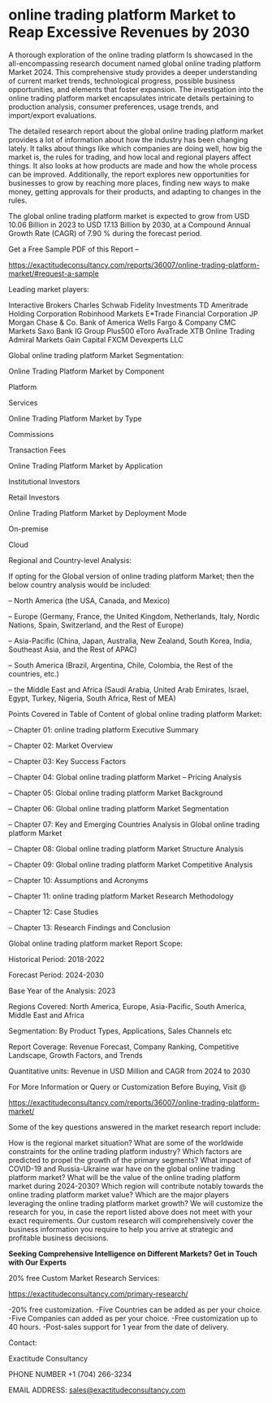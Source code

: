 # online trading platform Market to Reap Excessive Revenues by 2030

A thorough exploration of the online trading platform Is showcased  in the all-encompassing research document named global online trading platform Market 2024. This comprehensive study provides a deeper understanding of current market trends, technological progress, possible business opportunities, and elements that foster expansion. The investigation into the online trading platform market encapsulates intricate details pertaining to production analysis, consumer preferences, usage trends, and import/export evaluations.

The detailed research report about the global online trading platform market provides a lot of information about how the industry has been changing lately. It talks about things like which companies are doing well, how big the market is, the rules for trading, and how local and regional players affect things. It also looks at how products are made and how the whole process can be improved. Additionally, the report explores new opportunities for businesses to grow by reaching more places, finding new ways to make money, getting approvals for their products, and adapting to changes in the rules.

The global online trading platform market is expected to grow from USD 10.06 Billion in 2023 to USD 17.13 Billion by 2030, at a Compound Annual Growth Rate (CAGR) of 7.90 % during the forecast period.

Get a Free Sample PDF of this Report –

https://exactitudeconsultancy.com/reports/36007/online-trading-platform-market/#request-a-sample

Leading market players:

Interactive Brokers Charles Schwab Fidelity Investments TD Ameritrade Holding Corporation Robinhood Markets E*Trade Financial Corporation JP Morgan Chase & Co. Bank of America Wells Fargo & Company CMC Markets Saxo Bank IG Group Plus500 eToro AvaTrade XTB Online Trading Admiral Markets Gain Capital FXCM Devexperts LLC

Global online trading platform Market Segmentation:

Online Trading Platform Market by Component

Platform

Services

Online Trading Platform Market by Type

Commissions

Transaction Fees

Online Trading Platform Market by Application

Institutional Investors

Retail Investors

Online Trading Platform Market by Deployment Mode

On-premise

Cloud

Regional and Country-level Analysis:

If opting for the Global version of online trading platform Market; then the below country analysis would be included:

– North America (the USA, Canada, and Mexico)

– Europe (Germany, France, the United Kingdom, Netherlands, Italy, Nordic Nations, Spain, Switzerland, and the Rest of Europe)

– Asia-Pacific (China, Japan, Australia, New Zealand, South Korea, India, Southeast Asia, and the Rest of APAC)

– South America (Brazil, Argentina, Chile, Colombia, the Rest of the countries, etc.)

– the Middle East and Africa (Saudi Arabia, United Arab Emirates, Israel, Egypt, Turkey, Nigeria, South Africa, Rest of MEA)

Points Covered in Table of Content of global online trading platform Market:

– Chapter 01:  online trading platform Executive Summary

– Chapter 02: Market Overview

– Chapter 03: Key Success Factors

– Chapter 04: Global online trading platform Market – Pricing Analysis

– Chapter 05: Global online trading platform Market Background

– Chapter 06: Global online trading platform Market Segmentation

– Chapter 07: Key and Emerging Countries Analysis in Global online trading platform Market

– Chapter 08: Global online trading platform Market Structure Analysis

– Chapter 09: Global online trading platform Market Competitive Analysis

– Chapter 10: Assumptions and Acronyms

– Chapter 11: online trading platform Market Research Methodology

– Chapter 12: Case Studies

– Chapter 13: Research Findings and Conclusion

Global online trading platform market Report Scope:

Historical Period: 2018-2022

Forecast Period: 2024-2030

Base Year of the Analysis: 2023

Regions Covered: North America, Europe, Asia-Pacific, South America, Middle East and Africa

Segmentation: By Product Types, Applications, Sales Channels etc

Report Coverage: Revenue Forecast, Company Ranking, Competitive Landscape, Growth Factors, and Trends

Quantitative units: Revenue in USD Million and CAGR from 2024 to 2030

For More Information or Query or Customization Before Buying, Visit @

https://exactitudeconsultancy.com/reports/36007/online-trading-platform-market/

Some of the key questions answered in the market research report include:

How is the regional market situation?
What are some of the worldwide constraints for the online trading platform industry?
Which factors are predicted to propel the growth of the primary segments?
What impact of COVID-19 and Russia-Ukraine war have on the global online trading platform market?
What will be the value of the online trading platform market during 2024-2030?
Which region will contribute notably towards the online trading platform market value?
Which are the major players leveraging the online trading platform market growth?
We will customize the research for you, in case the report listed above does not meet with your exact requirements. Our custom research will comprehensively cover the business information you require to help you arrive at strategic and profitable business decisions.

**Seeking Comprehensive Intelligence on Different Markets? Get in Touch with Our Experts**

20% free Custom Market Research Services:

https://exactitudeconsultancy.com/primary-research/

-20% free customization.
-Five Countries can be added as per your choice.
-Five Companies can added as per your choice.
-Free customization up to 40 hours.
-Post-sales support for 1 year from the date of delivery.

Contact:

Exactitude Consultancy

PHONE NUMBER +1 (704) 266-3234

EMAIL ADDRESS: sales@exactitudeconsultancy.com

